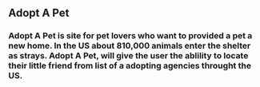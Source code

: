 ## Adopt A Pet

### Adopt A Pet is site for pet lovers who want to provided a pet a new home. In the US about 810,000 animals enter the shelter as strays. Adopt A Pet, will give the user the ablility to locate their little friend from list of a adopting agencies throught the US.

